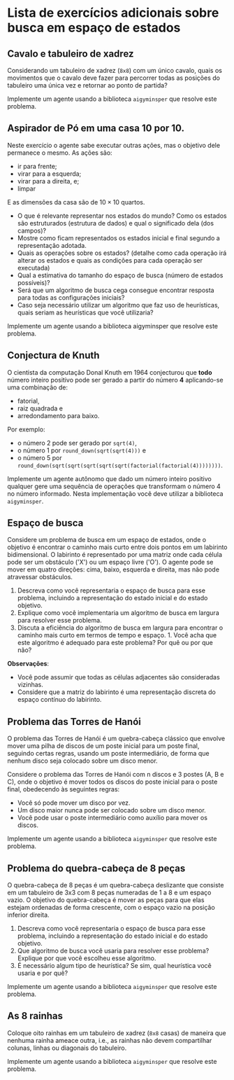 # Lista de exercícios adicionais sobre busca em espaço de estados

## Cavalo e tabuleiro de xadrez

Considerando um tabuleiro de xadrez (`8x8`) com um
  único cavalo, quais os movimentos que o cavalo deve fazer para
  percorrer todas as posições do tabuleiro uma única vez e
  retornar ao ponto de partida?

Implemente um agente usando a biblioteca `aigyminsper` que resolve este problema.

## Aspirador de Pó em uma casa 10 por 10.

Neste exercício o agente sabe executar outras ações, mas o objetivo dele permanece o mesmo. As ações são: 

* ir para frente;
* virar para a esquerda;
* virar para a direita, e;
* limpar

E as dimensões da casa são de $10 \times 10$ quartos. 

* O que é relevante representar nos estados do mundo? Como os
    estados são estruturados (estrutura de dados) e qual o significado
    dela (dos campos)?
* Mostre como ficam representados os estados inicial e final
    segundo a representação adotada.
* Quais as operações sobre os estados?
    (detalhe como cada operação irá alterar os estados e quais as
    condições para cada operação ser executada)
* Qual a estimativa do tamanho do espaço de busca (número de
    estados possíveis)?
* Será que um algoritmo de busca cega consegue encontrar resposta para todas as configurações iniciais?
* Caso seja necessário utilizar um algoritmo que faz uso de heurísticas, quais seriam as heurísticas que você utilizaria?

Implemente um agente usando a biblioteca aigyminsper que resolve este problema.

## Conjectura de Knuth

O cientista da computação Donal Knuth em 1964 conjecturou que **todo** número inteiro positivo pode ser gerado a partir do número **4** aplicando-se uma combinação de:

* fatorial, 
* raiz quadrada e 
* arredondamento para baixo. 

Por exemplo: 

* o número 2 pode ser gerado por `sqrt(4)`, 
* o número 1 por `round_down(sqrt(sqrt(4)))` e 
* o número 5 por `round_down(sqrt(sqrt(sqrt(sqrt(sqrt(factorial(factorial(4))))))))`.

Implemente um agente autônomo que dado um número inteiro positivo qualquer gere uma sequência de operações que transformam o número 4 no número informado. Nesta implementação você deve utilizar a biblioteca `aigyminsper`. 

## Espaço de busca

Considere um problema de busca em um espaço de estados, onde o objetivo é encontrar o caminho mais curto entre dois pontos em um labirinto bidimensional. O labirinto é representado por uma matriz onde cada célula pode ser um obstáculo ('X') ou um espaço livre ('O'). O agente pode se mover em quatro direções: cima, baixo, esquerda e direita, mas não pode atravessar obstáculos.

1. Descreva como você representaria o espaço de busca para esse problema, incluindo a representação do estado inicial e do estado objetivo.
1. Explique como você implementaria um algoritmo de busca em largura para resolver esse problema.
1. Discuta a eficiência do algoritmo de busca em largura para encontrar o caminho mais curto em termos de tempo e espaço. 1. Você acha que este algoritmo é adequado para este problema? Por quê ou por que não?

**Observações**:

- Você pode assumir que todas as células adjacentes são consideradas vizinhas.
- Considere que a matriz do labirinto é uma representação discreta do espaço contínuo do labirinto.

## Problema das Torres de Hanói

O problema das Torres de Hanói é um quebra-cabeça clássico que envolve mover uma pilha de discos de um poste inicial para um poste final, seguindo certas regras, usando um poste intermediário, de forma que nenhum disco seja colocado sobre um disco menor.

Considere o problema das Torres de Hanói com n discos e 3 postes (A, B e C), onde o objetivo é mover todos os discos do poste inicial para o poste final, obedecendo às seguintes regras:

- Você só pode mover um disco por vez.
- Um disco maior nunca pode ser colocado sobre um disco menor.
- Você pode usar o poste intermediário como auxílio para mover os discos.

Implemente um agente usando a biblioteca `aigyminsper` que resolve este problema.

## Problema do quebra-cabeça de 8 peças

O quebra-cabeça de 8 peças é um quebra-cabeça deslizante que consiste em um tabuleiro de 3x3 com 8 peças numeradas de 1 a 8 e um espaço vazio. O objetivo do quebra-cabeça é mover as peças para que elas estejam ordenadas de forma crescente, com o espaço vazio na posição inferior direita.

1. Descreva como você representaria o espaço de busca para esse problema, incluindo a representação do estado inicial e do estado objetivo.
1. Que algoritmo de busca você usaria para resolver esse problema? Explique por que você escolheu esse algoritmo.
1. É necessário algum tipo de heurística? Se sim, qual heurística você usaria e por quê? 

Implemente um agente usando a biblioteca `aigyminsper` que resolve este problema.

## As 8 rainhas

Coloque oito rainhas em um tabuleiro de
  xadrez (`8x8` casas) de maneira que nenhuma rainha ameace
  outra, i.e., as rainhas não devem compartilhar colunas, linhas ou
  diagonais do tabuleiro.

Implemente um agente usando a biblioteca `aigyminsper` que resolve este problema.